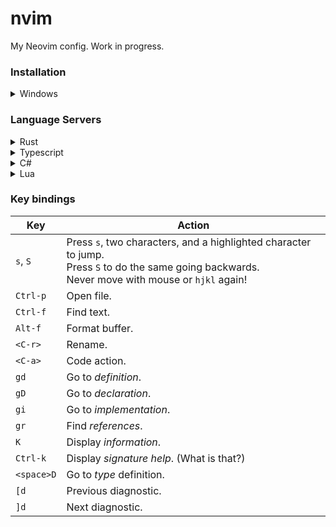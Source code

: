 # nvim

My Neovim config. Work in progress.

### Installation

<details><summary>Windows</summary>

Start by installing Neovim:
```sh
winget install Neovim.Neovim
```

To install this config, go to your local app data directory:
```sh
cd %LOCALAPPDATA%           # cmd.exe
cd $env:LOCALAPPDATA        # powershell
```

Clone this repo (folder `nvim` will be created):
```sh
git clone https://github.com/lubomirkurcak/nvim
```

If you do not have a C compiler set up, you can use Zig:
```sh
winget install zig.zig
```
</details>

### Language Servers

<details><summary>Rust</summary>
Install `rustup` here: https://www.rust-lang.org/tools/install

You can then install `rust-analyzer` (Rust's LSP):
```sh
rustup component add rust-analyzer
```

And may as well install `ripgrep` to speed up searches:
```sh
cargo install ripgrep
```
</details>

<details><summary>Typescript</summary>

Install Node.js https://nodejs.org/ to get `npm` and install typescript and its LSP:
```sh
npm install -g typescript
npm install -g typescript-language-server
```
</details>

<details><summary>C#</summary>
Install C# (you got this!)

When you have the `dotnet` command ready you can install `csharp-ls`:
```sh
dotnet tool install --global csharp-ls
```

You can check your installed `dotnet` tools:
```sh
dotnet tool list --global
```

> If that did not work (same here), you can try installing a specific version.
> 
> Search for the latest version:
> ```sh
> dotnet tool search csharp-ls
> ```
> 
> And install it:
> ```sh
> dotnet tool install --global csharp-ls --version 0.11
> ```

</details>

<details><summary>Lua</summary>

Download latest release from https://github.com/LuaLS/lua-language-server/releases

Unzip, go to `bin` and see the `lua-language-server` executable.

Add that directory to `PATH` so that the OS is able to find it.
</details>

### Key bindings

| Key | Action |
|-----|--------|
| `s`, `S`     | Press `s`, two characters, and a highlighted character to jump. <br /> Press `S` to do the same going backwards. <br /> Never move with mouse or `hjkl` again! |
| `Ctrl-p`     | Open file. |
| `Ctrl-f`     | Find text. |
| `Alt-f`      | Format buffer. |
| `<C-r>`      | Rename. |
| `<C-a>`      | Code action. |
| `gd`         | Go to *definition*. |
| `gD`         | Go to *declaration*. |
| `gi`         | Go to *implementation*.|
| `gr`         | Find *references*.|
| `K`          | Display *information*.|
| `Ctrl-k`     | Display *signature help*. (What is that?) |
| `<space>D`   | Go to *type* definition.|
| `[d`         | Previous diagnostic.|
| `]d`         | Next diagnostic.|
